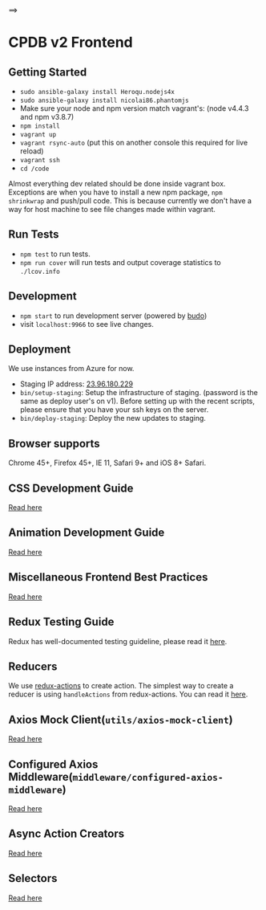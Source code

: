 ==>

# CPDB v2 Frontend

## Getting Started

- `sudo ansible-galaxy install Heroqu.nodejs4x`
- `sudo ansible-galaxy install nicolai86.phantomjs`
- Make sure your node and npm version match vagrant's: (node v4.4.3 and npm v3.8.7)
- `npm install`
- `vagrant up`
- `vagrant rsync-auto` (put this on another console this required for live reload)
- `vagrant ssh`
- `cd /code`

Almost everything dev related should be done inside vagrant box. Exceptions are when you have to install a new npm package, `npm shrinkwrap` and push/pull code. This is because currently we don't have a way for host machine to see file changes made within vagrant.

## Run Tests

- `npm test` to run tests.
- `npm run cover` will run tests and output coverage statistics to `./lcov.info`

## Development

- `npm start` to run development server (powered by [budo](https://github.com/mattdesl/budo))
- visit `localhost:9966` to see live changes.

## Deployment

We use instances from Azure for now.

- Staging IP address: [23.96.180.229](http://23.96.180.229)
- `bin/setup-staging`: Setup the infrastructure of staging. (password is the same as deploy user's on v1). Before setting up with the recent scripts, please ensure that you have your ssh keys on the server.
- `bin/deploy-staging`: Deploy the new updates to staging.

## Browser supports

Chrome 45+, Firefox 45+, IE 11, Safari 9+ and iOS 8+ Safari.

## CSS Development Guide

[Read here](docs/css-development-guide.md)

## Animation Development Guide

[Read here](docs/animation-development-guide.md)

## Miscellaneous Frontend Best Practices

[Read here](docs/miscellaneous-frontend-best-practices.md)

## Redux Testing Guide

Redux has well-documented testing guideline, please read it [here](http://redux.js.org/docs/recipes/WritingTests.html).

## Reducers

We use [redux-actions](https://github.com/acdlite/redux-actions) to create action. The simplest way to create a reducer is using `handleActions` from redux-actions. You can read it [here](https://github.com/acdlite/redux-actions#handleactionsreducermap-defaultstate).

## Axios Mock Client(`utils/axios-mock-client`)

[Read here](docs/axios-mock-client-development-guide.md)

## Configured Axios Middleware(`middleware/configured-axios-middleware`)

[Read here](docs/configured-axios-middleware-development-guide.md)

## Async Action Creators

[Read here](docs/async-action-creators-development-guide.md)

## Selectors

[Read here](docs/selectors-development-guide.md)
